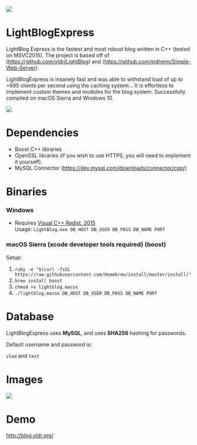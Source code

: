 <img src="http://i.imgur.com/1HMmEwX.png" />

# LightBlogExpress
LightBlog Express is the fastest and most robust blog written in C++ (tested on MSVC2015). The project is based off of (https://github.com/vldr/LightBlog) and (https://github.com/eidheim/Simple-Web-Server).

LightBlogExpress is insanely fast and was able to withstand load of up to ~695 clients per second using the caching system...
It is effortless to implement custom themes and modules for the blog system. Successfully compiled on macOS Sierra and Windows 10.

<img src="http://i.imgur.com/o1AVmjp.png" />

# Dependencies
* Boost C++ libraries
* OpenSSL libraries (if you wish to use HTTPS, you will need to implement it yourself).
* MySQL Connector (https://dev.mysql.com/downloads/connector/cpp/)

# Binaries
### Windows
- Requires <a href="https://www.microsoft.com/en-ca/download/details.aspx?id=48145">Visual C++ Redist. 2015</a><br>
Usage: `LightBlog.exe DB_HOST DB_USER DB_PASS DB_NAME PORT`

### macOS Sierra (xcode developer tools required) (boost)
Setup: 
1. `ruby -e "$(curl -fsSL https://raw.githubusercontent.com/Homebrew/install/master/install)"`
2. `brew install boost`
3. `chmod +x lightblog.macos`
4. `./lightblog.macos DB_HOST DB_USER DB_PASS DB_NAME PORT`

# Database
LightBlogExpress uses <b>MySQL</b>, and uses <b>SHA256</b> hashing for passwords.

Default username and password is:

`vlad` and `test`

# Images
<img src="http://i.imgur.com/FmlGIFC.png" />

# Demo 
http://blog.vldr.org/


